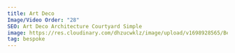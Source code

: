 ```yaml
---
title: Art Deco
Image/Video Order: "28"
SEO: Art Deco Architecture Courtyard Simple
image: https://res.cloudinary.com/dhzucwklz/image/upload/v1698928565/Bespoke/_osb6720a_ngnr9k.jpg
tag: bespoke
---
```

